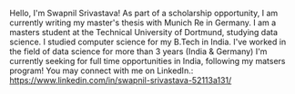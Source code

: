 Hello, I'm Swapnil Srivastava! As part of a scholarship opportunity, I am currently writing my master's thesis with Munich Re in Germany. I am a masters student at the Technical University of Dortmund, studying data science. I studied computer science for my B.Tech in India. I've worked in the field of data science for more than 3 years (India & Germany)
I'm currently seeking for full time opportunities in India, following my matsers program! You may connect with me on LinkedIn.: https://www.linkedin.com/in/swapnil-srivastava-52113a131/


<!---
Swapnil-1208/Swapnil-1208 is a ✨ special ✨ repository because its `README.md` (this file) appears on your GitHub profile.
You can click the Preview link to take a look at your changes.
--->
